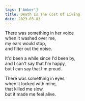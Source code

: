 ```yaml
---
tags: ['Amber']
title: Death Is The Cost Of Living
date: 2023-03-03
---
```


There was something in her voice  
when it washed over me,  
my ears would stop,  
and filter out the noise.

It'd been a while since I'd been by,  
and I can't say that I'm happy,  
but I can say that I'm proud.

There was something in eyes  
when it locked with mine,  
that killed me slow,  
but it made me feel alive.
